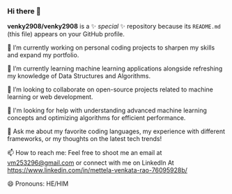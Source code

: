 ### Hi there 👋

**venky2908/venky2908** is a ✨ _special_ ✨ repository because its `README.md` (this file) appears on your GitHub profile.

🔭 I’m currently working on personal coding projects to sharpen my skills and expand my portfolio.

🌱 I’m currently learning machine learning applications alongside refreshing my knowledge of Data Structures and Algorithms.

👯 I’m looking to collaborate on open-source projects related to machine learning or web development.

🤔 I'm looking for help with understanding advanced machine learning concepts and optimizing algorithms for efficient performance.

💬 Ask me about my favorite coding languages, my experience with different frameworks, or my thoughts on the latest tech trends!

📫 How to reach me: Feel free to shoot me an email at vm253296@gmail.com or connect with me on LinkedIn At https://www.linkedin.com/in/mettela-venkata-rao-76095928b/

😄 Pronouns: HE/HIM


